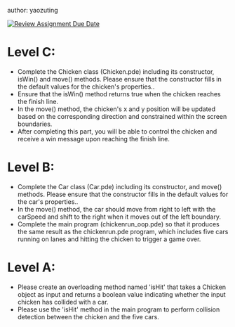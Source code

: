author: yaozuting

[![Review Assignment Due Date](https://classroom.github.com/assets/deadline-readme-button-24ddc0f5d75046c5622901739e7c5dd533143b0c8e959d652212380cedb1ea36.svg)](https://classroom.github.com/a/jllLcKTV)
# Level C:
- Complete the Chicken class (Chicken.pde) including its constructor, isWin() and move() methods.
Please ensure that the constructor fills in the default values for the chicken's properties..
- Ensure that the isWin() method returns true when the chicken reaches the finish line.
- In the move() method, the chicken's x and y position will be updated based on the corresponding direction and constrained within the screen boundaries.
- After completing this part, you will be able to control the chicken and receive a win message upon reaching the finish line.

# Level B:
- Complete the Car class (Car.pde) including its constructor, and move() methods.
Please ensure that the constructor fills in the default values for the car's properties..
- In the move() method, the car should move from right to left with the carSpeed and shift to the right when it moves out of the left boundary.
- Complete the main program (chickenrun_oop.pde) so that it produces the same result as the chickenrun.pde program, which includes five cars running on lanes and hitting the chicken to trigger a game over. 

# Level A:
- Please create an overloading method named 'isHit' that takes a Chicken object as input and returns a boolean value indicating whether the input chicken has collided with a car.
- Please use the 'isHit' method in the main program to perform collision detection between the chicken and the five cars.
